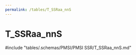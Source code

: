 ```yaml
---
permalink: /tables/T_SSRaa_nnS
---
```

# T_SSRaa_nnS
<!-- SPDX-License-Identifier: MPL-2.0 -->

<!-- ATTENTION : Ne pas supprimer ou modifier la ligne ci-dessous -->
#include "tables/.schemas/PMSI/PMSI SSR/T_SSRaa_nnS.md"
<!-- ATTENTION : Ne pas supprimer ou modifier la ligne ci-dessus -->
